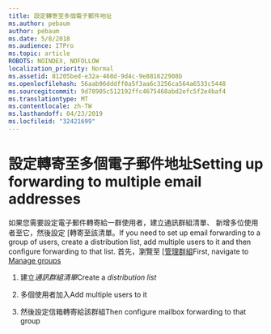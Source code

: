 ```yaml
---
title: 設定轉寄至多個電子郵件地址
ms.author: pebaum
author: pebaum
ms.date: 5/8/2018
ms.audience: ITPro
ms.topic: article
ROBOTS: NOINDEX, NOFOLLOW
localization_priority: Normal
ms.assetid: 81205bed-e32a-468d-9d4c-9e881622908b
ms.openlocfilehash: 56aab96dddff0a5f3aa6c3256ca564a6533c5448
ms.sourcegitcommit: 9d78905c512192ffc4675468abd2efc5f2e4baf4
ms.translationtype: MT
ms.contentlocale: zh-TW
ms.lasthandoff: 04/23/2019
ms.locfileid: "32421699"
---
```

# <a name="setting-up-forwarding-to-multiple-email-addresses"></a><span data-ttu-id="53ce8-102">設定轉寄至多個電子郵件地址</span><span class="sxs-lookup"><span data-stu-id="53ce8-102">Setting up forwarding to multiple email addresses</span></span>

<span data-ttu-id="53ce8-103">如果您需要設定電子郵件轉寄給一群使用者，建立通訊群組清單、 新增多位使用者至它，然後設定 [轉寄至該清單。</span><span class="sxs-lookup"><span data-stu-id="53ce8-103">If you need to set up email forwarding to a group of users, create a distribution list, add multiple users to it and then configure forwarding to that list.</span></span> <span data-ttu-id="53ce8-104">首先，瀏覽至 [[管理群組](https://portal.office.com/adminportal/home#/groups)</span><span class="sxs-lookup"><span data-stu-id="53ce8-104">First, navigate to [Manage groups](https://portal.office.com/adminportal/home#/groups)</span></span>
  
1. <span data-ttu-id="53ce8-105">建立*通訊群組清單*</span><span class="sxs-lookup"><span data-stu-id="53ce8-105">Create a  *distribution list*</span></span> 
    
2. <span data-ttu-id="53ce8-106">多個使用者加入</span><span class="sxs-lookup"><span data-stu-id="53ce8-106">Add multiple users to it</span></span>
    
3. <span data-ttu-id="53ce8-107">然後設定信箱轉寄給該群組</span><span class="sxs-lookup"><span data-stu-id="53ce8-107">Then configure mailbox forwarding to that group</span></span>
    

